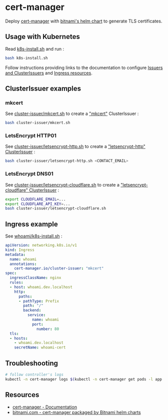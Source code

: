 # cert-manager

Deploy [cert-manager](https://cert-manager.io/) with [bitnami's helm chart](https://bitnami.com/stack/cert-manager/helm) to generate TLS certificates.

## Usage with Kubernetes

Read [k8s-install.sh](k8s-install.sh) and run :

```bash
bash k8s-install.sh
```

Follow instructions providing links to the documentation to configure [Issuers and ClusterIssuers](https://cert-manager.io/docs/concepts/issuer/) and [Ingress resources](https://cert-manager.io/docs/tutorials/acme/nginx-ingress/#step-7---deploy-a-tls-ingress-resource).

## ClusterIssuer examples

### mkcert

See [cluster-issuer/mkcert.sh](cluster-issuer/mkcert.sh) to create a ["mkcert"](https://github.com/FiloSottile/mkcert) ClusterIssuer :

```bash
bash cluster-issuer/mkcert.sh
```

### LetsEncrypt HTTP01

See [cluster-issuer/letsencrypt-http.sh](cluster-issuer/letsencrypt-http.sh) to create a ["letsencrypt-http" ClusterIssuer](https://cert-manager.io/docs/configuration/acme/http01/) :

```bash
bash cluster-issuer/letsencrypt-http.sh <CONTACT_EMAIL>
```

### LetsEncrypt DNS01

See [cluster-issuer/letsencrypt-cloudflare.sh](cluster-issuer/letsencrypt-cloudflare.sh) to create a ["letsencrypt-cloudflare" ClusterIssuer](https://cert-manager.io/docs/configuration/acme/dns01/cloudflare/) :

```bash
export CLOUDFLARE_EMAIL=...
export CLOUDFLARE_API_KEY=...
bash cluster-issuer/letsencrypt-cloudflare.sh
```


## Ingress example

See [whoami/k8s-install.sh](../whoami/k8s-install.sh) :

```yaml
apiVersion: networking.k8s.io/v1
kind: Ingress
metadata:
  name: whoami
  annotations:
    cert-manager.io/cluster-issuer: "mkcert"
spec:
  ingressClassName: nginx
  rules:
  - host: whoami.dev.localhost
    http:
      paths:
      - pathType: Prefix
        path: "/"
        backend:
          service:
            name: whoami
            port:
              number: 80
  tls:
  - hosts:
    - whoami.dev.localhost
    secretName: whoami-cert
```

## Troubleshooting

```bash
# follow controller's logs
kubectl -n cert-manager logs $(kubectl -n cert-manager get pods -l app.kubernetes.io/component=controller -o name) -f
```

## Resources

* [cert-manager - Documentation](https://cert-manager.io/docs/)
* [bitnami.com - cert-manager packaged by Bitnami helm charts](https://bitnami.com/stack/cert-manager/helm)
